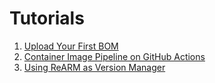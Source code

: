 # Tutorials

1. [Upload Your First BOM](./first-bom)
2. [Container Image Pipeline on GitHub Actions](./github-actions-docker)
3. [Using ReARM as Version Manager](./using-rearm-as-version-manager)